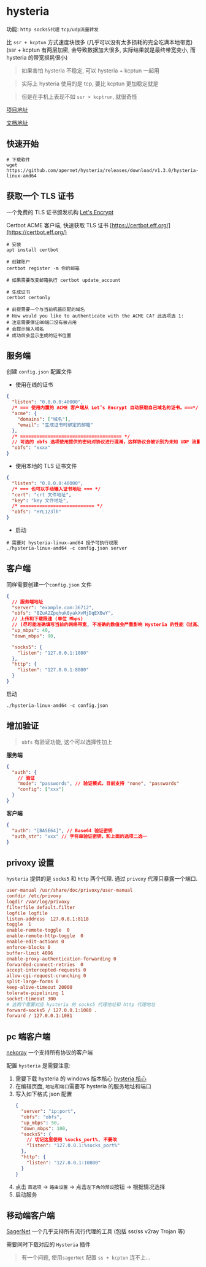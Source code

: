 # hysteria

功能: `http socks5代理` `tcp/udp流量转发`

比 `ssr + kcptun` 方式速度块很多 (几乎可以没有太多损耗的完全吃满本地带宽) (ssr + kcptun 有两层加密, 会导致数据加大很多, 实际结果就是最终带宽变小, 而 hysteria 的带宽损耗很小)

> 如果害怕 hysteria 不稳定, 可以 hysteria + kcptun 一起用

> 实际上 hysteria 使用的是 tcp, 要比 kcptun 更加稳定就是

> 但是在手机上表现不如 `ssr + kcptrun`, 就很奇怪

[项目地址](https://github.com/apernet/hysteria)

[文档地址](https://hysteria.network/zh/docs/advanced-usage/)

## 快速开始

```shell
# 下载软件
wget https://github.com/apernet/hysteria/releases/download/v1.3.0/hysteria-linux-amd64
```

## 获取一个 TLS 证书

一个免费的 TLS 证书颁发机构
[Let's Encrypt](https://letsencrypt.org/zh-cn/getting-started/)

Certbot ACME 客户端, 快速获取 TLS 证书
[https://certbot.eff.org/](https://certbot.eff.org/)

```shell
# 安装
apt install certbot

# 创建账户
certbot register -m 你的邮箱

# 如果需要改变邮箱执行 certbot update_account

# 生成证书
certbot certonly

# 前提需要一个与当前机器匹配的域名
# How would you like to authenticate with the ACME CA? 此选项选 1:
# 注意需要保证80端口没有被占用
# 会提示输入域名
# 成功后会显示生成的证书位置
```

## 服务端

创建 `config.json` 配置文件

- 使用在线的证书

```json
{
  "listen": "0.0.0.0:40000",
  /* === 使用内置的 ACME 客户端从 Let’s Encrypt 自动获取自己域名的证书。===*/
  "acme": {
    "domains": ["域名"],
    "email": "生成证书时绑定的邮箱"
  },
  /* ===================================== */
  // 可选的 obfs 选项使用提供的密码对协议进行混淆，这样协议会被识别为未知 UDP 流量而不是 Hysteria/QUIC，可以用来绕过针对性的 DPI 屏蔽或者 QoS。
  "obfs": "xxxx"
}
```

- 使用本地的 TLS 证书文件

```json
{
  "listen": "0.0.0.0:40000",
  /* === 也可以手动输入证书地址 === */
  "cert": "crt 文件地址",
  "key": "key 文件地址",
  /* =========================== */
  "obfs": "HYL123lh"
}
```

- 启动

```shell
# 需要对 hysteria-linux-amd64 授予可执行权限
./hysteria-linux-amd64 -c config.json server
```

## 客户端

同样需要创建一个`config.json` 文件

```json
{
  // 服务端地址
  "server": "example.com:36712",
  "obfs": "8ZuA2Zpqhuk8yakXvMjDqEXBwY",
  // 上传和下载限速 (单位 Mbps)
  // (尽可能准确填写当前的网络带宽, 不准确的数值会严重影响 Hysteria 的性能（过高、过低都是）。)
  "up_mbps": 40,
  "down_mbps": 90,

  "socks5": {
    "listen": "127.0.0.1:1080"
  },
  "http": {
    "listen": "127.0.0.1:8080"
  }
}
```

启动

```shell
./hysteria-linux-amd64 -c config.json
```

## 增加验证

> `obfs` 有验证功能, 这个可以选择性加上

**服务端**

```json
{
  "auth": {
    // 验证
    "mode": "passwords", // 验证模式，目前支持 "none", "passwords"
    "config": ["xxx"]
  }
}
```

**客户端**

```json
{
  "auth": "[BASE64]", // Base64 验证密钥
  "auth_str": "xxx" // 字符串验证密钥，和上面的选项二选一
}
```

## privoxy 设置

`hysteria` 提供的是 `socks5` 和 `http` 两个代理. 通过 `privoxy` 代理只暴露一个端口.

```ini
user-manual /usr/share/doc/privoxy/user-manual
confdir /etc/privoxy
logdir /var/log/privoxy
filterfile default.filter
logfile logfile
listen-address  127.0.0.1:8118
toggle  1
enable-remote-toggle  0
enable-remote-http-toggle  0
enable-edit-actions 0
enforce-blocks 0
buffer-limit 4096
enable-proxy-authentication-forwarding 0
forwarded-connect-retries  0
accept-intercepted-requests 0
allow-cgi-request-crunching 0
split-large-forms 0
keep-alive-timeout 20000
tolerate-pipelining 1
socket-timeout 300
# 这两个需要对应 hysteria 的 socks5 代理地址和 http 代理地址
forward-socks5 / 127.0.0.1:1080 .
forward / 127.0.0.1:1081
```

## pc 端客户端

[nekoray](https://github.com/MatsuriDayo/nekoray) 一个支持所有协议的客户端

配置 `hysteria` 是需要注意:

1. 需要下载 hysteria 的 windows 版本核心 [hysteria 核心](https://github.com/apernet/hysteria)
2. 在编辑页面, `地址`和`端口`需要写 hysteria 的服务地址和端口
3. 写入如下格式 json 配置
   ```json
   {
     "server": "ip:port",
     "obfs": "obfs",
     "up_mbps": 50,
     "down_mbps": 100,
     "socks5": {
       // 切记这里使用 %socks_port%, 不要改
       "listen": "127.0.0.1:%socks_port%"
     },
     "http": {
       "listen": "127.0.0.1:10800"
     }
   }
   ```
4. 点击 `首选项` -> `路由设置` -> 点击`左下角的预设`按钮 -> 根据情况选择
5. 启动服务

## 移动端客户端

[SagerNet](https://sagernet.org/) 一个几乎支持所有流行代理的工具 (包括 ssr/ss v2ray Trojan 等)

需要同时下载对应的 `Hysteria` 插件

> 有一个问题, 使用`sagerNet` 配置 `ss + kcptun` 连不上...
